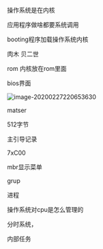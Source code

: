 操作系统是在内核

应用程序做啥都要系统调用

booting程序加载操作系统内核

肉木 贝二世

rom 内核放在rom里面 

bios界面

![image-20200227220653630](C:%5CUsers%5C%E9%BB%84%E6%89%8D%E9%BE%99%5CAppData%5CRoaming%5CTypora%5Ctypora-user-images%5Cimage-20200227220653630.png)



matser 

512字节

主引导记录

7xC00

mbr显示菜单

grup

进程

操作系统对cpu是怎么管理的

分时系统，

内部任务